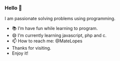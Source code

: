 ### Hello 👋
I am passionate solving problems using programming.

- 📚 I’m have fun while learning to program.
- 😄 I’m currently learning javascript, php and c.
- 📫 How to reach me: @MateLopes
- Thanks for visiting. 
- Enjoy it!
